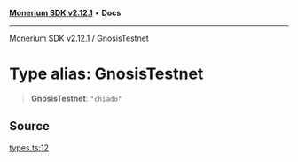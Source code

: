 [**Monerium SDK v2.12.1**](../README.md) • **Docs**

---

[Monerium SDK v2.12.1](../README.md) / GnosisTestnet

# Type alias: GnosisTestnet

> **GnosisTestnet**: `"chiado"`

## Source

[types.ts:12](https://github.com/monerium/js-monorepo/blob/5fda91f95d4a7935be7ec580e05eb73520a9a0dd/packages/sdk/src/types.ts#L12)

